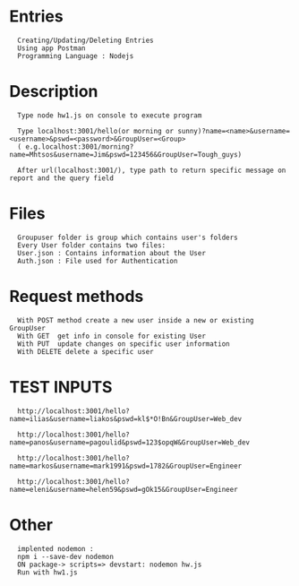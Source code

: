 # Entries
      Creating/Updating/Deleting Entries 
      Using app Postman
      Programming Language : Nodejs


 # Description
      Type node hw1.js on console to execute program
      
      Type localhost:3001/hello(or morning or sunny)?name=<name>&username=<username>&pswd=<password>&GroupUser=<Group>
      ( e.g.localhost:3001/morning?name=Mhtsos&username=Jim&pswd=123456&GroupUser=Tough_guys)
      
      After url(localhost:3001/), type path to return specific message on report and the query field
 # Files

      Groupuser folder is group which contains user's folders
      Every User folder contains two files: 
      User.json : Contains information about the User
      Auth.json : File used for Authentication

# Request methods
      With POST method create a new user inside a new or existing GroupUser
      With GET  get info in console for existing User
      With PUT  update changes on specific user information
      With DELETE delete a specific user
      
# TEST INPUTS
      http://localhost:3001/hello?name=ilias&username=liakos&pswd=kl$*O!Bn&GroupUser=Web_dev
      
      http://localhost:3001/hello?name=panos&username=pagoulid&pswd=123$opqW&GroupUser=Web_dev
      
      http://localhost:3001/hello?name=markos&username=mark1991&pswd=1782&GroupUser=Engineer
      
      http://localhost:3001/hello?name=eleni&username=helen59&pswd=gOk15&GroupUser=Engineer
      
# Other

      implented nodemon : 
      npm i --save-dev nodemon
      ON package-> scripts=> devstart: nodemon hw.js
      Run with hw1.js



